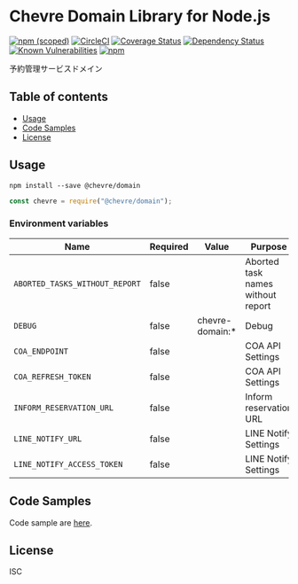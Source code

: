 # Chevre Domain Library for Node.js

[![npm (scoped)](https://img.shields.io/npm/v/@chevre/domain.svg)](https://www.npmjs.com/package/@chevre/domain)
[![CircleCI](https://circleci.com/gh/chevre-jp/domain.svg?style=svg)](https://circleci.com/gh/chevre-jp/domain)
[![Coverage Status](https://coveralls.io/repos/github/chevre-jp/domain/badge.svg?branch=master)](https://coveralls.io/github/chevre-jp/domain?branch=master)
[![Dependency Status](https://img.shields.io/david/chevre-jp/domain.svg)](https://david-dm.org/chevre-jp/domain)
[![Known Vulnerabilities](https://snyk.io/test/github/chevre-jp/domain/badge.svg?targetFile=package.json)](https://snyk.io/test/github/chevre-jp/domain?targetFile=package.json)
[![npm](https://img.shields.io/npm/dm/@chevre/domain.svg)](https://nodei.co/npm/@chevre/domain/)

予約管理サービスドメイン

## Table of contents

* [Usage](#usage)
* [Code Samples](#code-samples)
* [License](#license)

## Usage

```shell
npm install --save @chevre/domain
```

```Node.js
const chevre = require("@chevre/domain");
```

### Environment variables

| Name                           | Required | Value           | Purpose                           |
| ------------------------------ | -------- | --------------- | --------------------------------- |
| `ABORTED_TASKS_WITHOUT_REPORT` | false    |                 | Aborted task names without report |
| `DEBUG`                        | false    | chevre-domain:* | Debug                             |
| `COA_ENDPOINT`                 | false    |                 | COA API Settings                  |
| `COA_REFRESH_TOKEN`            | false    |                 | COA API Settings                  |
| `INFORM_RESERVATION_URL`       | false    |                 | Inform reservation URL            |
| `LINE_NOTIFY_URL`              | false    |                 | LINE Notify Settings              |
| `LINE_NOTIFY_ACCESS_TOKEN`     | false    |                 | LINE Notify Settings              |

## Code Samples

Code sample are [here](https://github.com/chevre-jp/domain/tree/master/example).

## License

ISC
